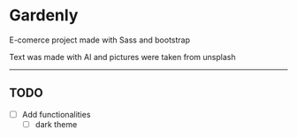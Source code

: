 # Gardenly

E-comerce project made with Sass and bootstrap

Text was made with AI and pictures were taken from unsplash

---

## TODO

- [ ] Add functionalities
  - [ ] dark theme
